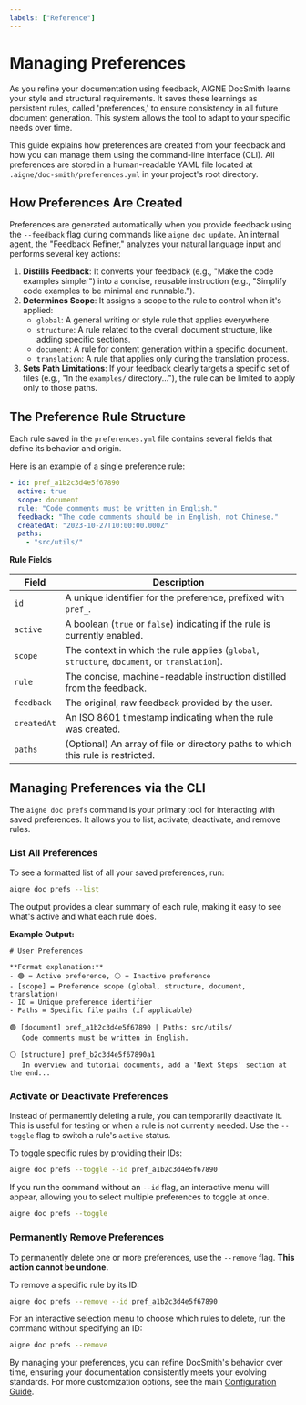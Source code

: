 ```yaml
---
labels: ["Reference"]
---
```


# Managing Preferences

As you refine your documentation using feedback, AIGNE DocSmith learns your style and structural requirements. It saves these learnings as persistent rules, called 'preferences,' to ensure consistency in all future document generation. This system allows the tool to adapt to your specific needs over time.

This guide explains how preferences are created from your feedback and how you can manage them using the command-line interface (CLI). All preferences are stored in a human-readable YAML file located at `.aigne/doc-smith/preferences.yml` in your project's root directory.

## How Preferences Are Created

Preferences are generated automatically when you provide feedback using the `--feedback` flag during commands like `aigne doc update`. An internal agent, the "Feedback Refiner," analyzes your natural language input and performs several key actions:

1.  **Distills Feedback**: It converts your feedback (e.g., "Make the code examples simpler") into a concise, reusable instruction (e.g., "Simplify code examples to be minimal and runnable.").
2.  **Determines Scope**: It assigns a scope to the rule to control when it's applied:
    *   `global`: A general writing or style rule that applies everywhere.
    *   `structure`: A rule related to the overall document structure, like adding specific sections.
    *   `document`: A rule for content generation within a specific document.
    *   `translation`: A rule that applies only during the translation process.
3.  **Sets Path Limitations**: If your feedback clearly targets a specific set of files (e.g., "In the `examples/` directory..."), the rule can be limited to apply only to those paths.

## The Preference Rule Structure

Each rule saved in the `preferences.yml` file contains several fields that define its behavior and origin.

Here is an example of a single preference rule:

```yaml
- id: pref_a1b2c3d4e5f67890
  active: true
  scope: document
  rule: "Code comments must be written in English."
  feedback: "The code comments should be in English, not Chinese."
  createdAt: "2023-10-27T10:00:00.000Z"
  paths:
    - "src/utils/"
```

**Rule Fields**

| Field         | Description                                                                                                |
|---------------|------------------------------------------------------------------------------------------------------------|
| `id`          | A unique identifier for the preference, prefixed with `pref_`.                                               |
| `active`      | A boolean (`true` or `false`) indicating if the rule is currently enabled.                                   |
| `scope`       | The context in which the rule applies (`global`, `structure`, `document`, or `translation`).               |
| `rule`        | The concise, machine-readable instruction distilled from the feedback.                                     |
| `feedback`    | The original, raw feedback provided by the user.                                                           |
| `createdAt`   | An ISO 8601 timestamp indicating when the rule was created.                                                |
| `paths`       | (Optional) An array of file or directory paths to which this rule is restricted.                           |

## Managing Preferences via the CLI

The `aigne doc prefs` command is your primary tool for interacting with saved preferences. It allows you to list, activate, deactivate, and remove rules.

### List All Preferences

To see a formatted list of all your saved preferences, run:

```bash
aigne doc prefs --list
```

The output provides a clear summary of each rule, making it easy to see what's active and what each rule does.

**Example Output:**

```
# User Preferences

**Format explanation:**
- 🟢 = Active preference, ⚪ = Inactive preference
- [scope] = Preference scope (global, structure, document, translation)
- ID = Unique preference identifier
- Paths = Specific file paths (if applicable)

🟢 [document] pref_a1b2c3d4e5f67890 | Paths: src/utils/
   Code comments must be written in English.

⚪ [structure] pref_b2c3d4e5f67890a1
   In overview and tutorial documents, add a 'Next Steps' section at the end...
```

### Activate or Deactivate Preferences

Instead of permanently deleting a rule, you can temporarily deactivate it. This is useful for testing or when a rule is not currently needed. Use the `--toggle` flag to switch a rule's `active` status.

To toggle specific rules by providing their IDs:

```bash
aigne doc prefs --toggle --id pref_a1b2c3d4e5f67890
```

If you run the command without an `--id` flag, an interactive menu will appear, allowing you to select multiple preferences to toggle at once.

```bash
aigne doc prefs --toggle
```

### Permanently Remove Preferences

To permanently delete one or more preferences, use the `--remove` flag. **This action cannot be undone.**

To remove a specific rule by its ID:

```bash
aigne doc prefs --remove --id pref_a1b2c3d4e5f67890
```

For an interactive selection menu to choose which rules to delete, run the command without specifying an ID:

```bash
aigne doc prefs --remove
```

By managing your preferences, you can refine DocSmith's behavior over time, ensuring your documentation consistently meets your evolving standards. For more customization options, see the main [Configuration Guide](./configuration.md).